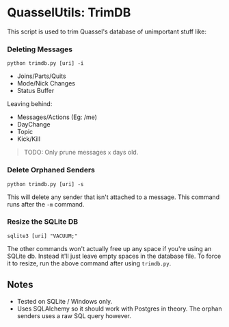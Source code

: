 # QuasselUtils: TrimDB

This script is used to trim Quassel's database of unimportant stuff like:

### Deleting Messages

`python trimdb.py [uri] -i`

* Joins/Parts/Quits
* Mode/Nick Changes
* Status Buffer

Leaving behind:

* Messages/Actions (Eg: /me)
* DayChange
* Topic
* Kick/Kill

> TODO: Only prune messages `x` days old.

### Delete Orphaned Senders

`python trimdb.py [uri] -s`

This will delete any sender that isn't attached to a message. This command runs after the `-m` command.

### Resize the SQLite DB

`sqlite3 [uri] "VACUUM;"`

The other commands won't actually free up any space if you're using an SQLite db. Instead it'll just leave empty spaces in the database file. To force it to resize, run the above command after using `trimdb.py`.

## Notes

* Tested on SQLite / Windows only.
* Uses SQLAlchemy so it should work with Postgres in theory. The orphan senders uses a raw SQL query however.

